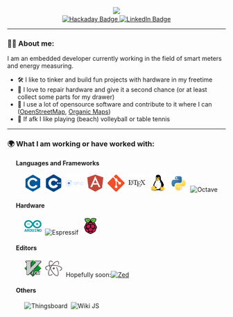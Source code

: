 <div id="header" align="center">
  <img src="https://user-images.githubusercontent.com/37423773/200089343-5ed775ca-732c-4baa-9a22-252bba03eb38.png" width="300px" />
  <div id="badges">
    <a href="https://hackaday.io/MrMime">
      <img src="https://img.shields.io/badge/Hackaday-black?style=for-the-badge&logo=hackaday&logoColor=white" alt="Hackaday Badge"/>
    </a>
    <a href="https://de.linkedin.com/in/lennart-brun-3272ba183">
      <img src="https://img.shields.io/badge/LinkedIn-blue?style=for-the-badge&logo=linkedin&logoColor=white" alt="LinkedIn Badge"/>
    </a>
  </div>
</div>

---

### :technologist: About me:
I am an embedded developer currently working in the field of smart meters and energy measuring.
* :hammer_and_wrench: I like to tinker and build fun projects with hardware in my freetime
* :seedling: I love to repair hardware and give it a second chance (or at least collect some parts for my drawer)
* :open_book: I use a lot of opensource software and contribute to it where I can ([OpenStreetMap](https://www.openstreetmap.org/#map=7/51.330/10.453), [Organic Maps](https://organicmaps.app/))
* :ping_pong: If afk I like playing (beach) volleyball or table tennis

---

### :earth_africa: What I am working or have worked with:

#### &nbsp;&nbsp;&nbsp;&nbsp;&nbsp; Languages and Frameworks
<div>
  &nbsp;&nbsp;&nbsp;&nbsp;&nbsp;&nbsp;&nbsp;&nbsp;&nbsp;
  <img src="https://github.com/devicons/devicon/blob/master/icons/c/c-plain.svg" title="C" alt="C" width="40" />&nbsp;
  <img src="https://github.com/devicons/devicon/blob/master/icons/cplusplus/cplusplus-plain.svg" title="C++" alt="C++" width="40" />&nbsp;
  <img src="https://github.com/devicons/devicon/blob/master/icons/ionic/ionic-original-wordmark.svg" title="Ionic" alt="Ionic" width="40" />&nbsp;
  <img src="https://github.com/devicons/devicon/blob/master/icons/angularjs/angularjs-plain.svg" title="Angular" alt="Angular" width="40" />&nbsp;
  <img src="https://github.com/devicons/devicon/blob/master/icons/git/git-original.svg" title="git" alt="git" width="40" />&nbsp;
  <img src="https://github.com/devicons/devicon/blob/master/icons/latex/latex-original.svg" title="Latex" alt="Latex" width="40" />&nbsp;
  <img src="https://github.com/devicons/devicon/blob/master/icons/linux/linux-original.svg" title="Linux" alt="Linux" width="40" />&nbsp;
  <img src="https://github.com/devicons/devicon/blob/master/icons/python/python-original.svg" title="Python" alt="Python" width="40" />&nbsp;
  <img src="https://octave.org/img/octave-logo.svg" title="Octave" alt="Octave" width="40" />&nbsp;
</div>

#### &nbsp;&nbsp;&nbsp;&nbsp;&nbsp; Hardware
<div>
  &nbsp;&nbsp;&nbsp;&nbsp;&nbsp;&nbsp;&nbsp;&nbsp;&nbsp;
  <img src="https://github.com/devicons/devicon/blob/master/icons/arduino/arduino-original-wordmark.svg" title="Arduino" alt="Arduino" width="40" />&nbsp;
  <img src="https://www.espressif.com/sites/all/themes/espressif/logo-black.svg" title="Espressif" alt="Espressif" width="100" height="40" />&nbsp;
  <img src="https://github.com/devicons/devicon/blob/master/icons/raspberrypi/raspberrypi-original.svg" title="Raspberry Pi" alt="Raspberry Pi" width="40" />&nbsp;
</div>

#### &nbsp;&nbsp;&nbsp;&nbsp;&nbsp; Editors
<div>
  &nbsp;&nbsp;&nbsp;&nbsp;&nbsp;&nbsp;&nbsp;&nbsp;&nbsp;
  <img src="https://github.com/devicons/devicon/blob/master/icons/vim/vim-original.svg" title="Vim" alt="Vim" width="40" />&nbsp;
  <img src="https://github.com/devicons/devicon/blob/master/icons/atom/atom-original.svg" title="Atom" alt="Atom" width="40" />&nbsp;
  <span>Hopefully soon:<a href="https://zed.dev/"><img src="https://avatars.githubusercontent.com/u/79345384?s=200&v=4" title="Zed" alt="Zed" width="40" /></a></span>&nbsp;
</div>

#### &nbsp;&nbsp;&nbsp;&nbsp;&nbsp; Others
<div>
  &nbsp;&nbsp;&nbsp;&nbsp;&nbsp;&nbsp;&nbsp;&nbsp;&nbsp;
  <img src="https://user-images.githubusercontent.com/37423773/200093706-d532b19e-5c3f-486e-9068-82b6b7cfe2fa.svg" title="Thingsboard" alt="Thingsboard" width="150" />&nbsp;
  <img src="https://js.wiki/img/wikijs-full-2021.b840e376.svg" title="Wiki JS" alt="Wiki JS" height="30" />&nbsp;
</div>

